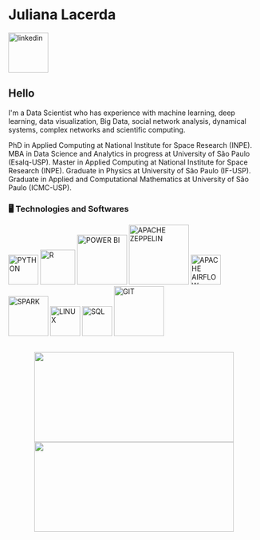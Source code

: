 
<div dsplay="inline-block">
 
 <h1 align="left">Juliana Lacerda </h1>
  <a href="https://www.linkedin.com/in/juliana-lacerda-985886216/">
    <img width="80px" src="https://i.ibb.co/RyZx12b/linkedin.png](https://user-images.githubusercontent.com/71658206/209562742-beade288-0be5-474d-a1e3-944d65851c31.png" alt="linkedin" style="vertical-align:top;">
  </a>
</div>

## Hello
I'm a Data Scientist who has experience with machine learning, deep learning, data visualization, Big Data, social network analysis, dynamical systems, complex networks and scientific computing.

PhD in Applied Computing at National Institute for Space Research (INPE). MBA in Data Science and Analytics in progress at University of São Paulo (Esalq-USP). Master in Applied Computing at National Institute for Space Research (INPE). Graduate in Physics at University of São Paulo (IF-USP). Graduate in Applied and Computational Mathematics at University of São Paulo (ICMC-USP).

### 🖥️ Technologies and Softwares
<p align="left">
<img width="60px" src="https://cdn.icon-icons.com/icons2/2699/PNG/512/python_vertical_logo_icon_168039.png" title = "PYTHON"/>
<img width="70px" src="https://cdn.jsdelivr.net/gh/devicons/devicon/icons/r/r-original.svg" title = "R"/>
<img width="100px" src="https://logos-world.net/wp-content/uploads/2022/02/Microsoft-Power-BI-Symbol.png" title = "POWER BI"/>
<img width="120px" src="https://www.ambientelivre.com.br/media/k2/items/cache/23f6a067599ae98276b159b7685c0abf_L.jpg" title = "APACHE ZEPPELIN"/>
<img width="60px" src="https://ih1.redbubble.net/image.1580554032.7677/flat,750x,075,f-pad,750x1000,f8f8f8.jpg" title = "APACHE AIRFLOW"/>
<img width="80px" src="https://upload.wikimedia.org/wikipedia/commons/thumb/f/f3/Apache_Spark_logo.svg/1280px-Apache_Spark_logo.svg.png" title = "SPARK"/>
<img width="60px" src="https://www.freeiconspng.com/thumbs/linux-icon/linux-icon-19.png" title = "LINUX"/>
<img width="60px" src="https://cdn-icons-png.flaticon.com/512/2306/2306173.png" title = "SQL"/>
<img width="100px" src="https://git-scm.com/images/logos/1color-orange-lightbg@2x.png" title = "GIT"/>
</p>



##
<p align="center">
<a href="https://github.com/lacerda-juliana">
  <img height="180em" width='400px' src="https://github-readme-stats-eight-theta.vercel.app/api?username=juliana-lacerda&show_icons=true&theme=light&include_all_commits=true&count_private=true"/>
  <img height="180em" width='400px' src="https://github-readme-stats-eight-theta.vercel.app/api/top-langs/?username=juliana-lacerda&layout=compact&langs_count=8&theme=light"/>
</a>
</p>
